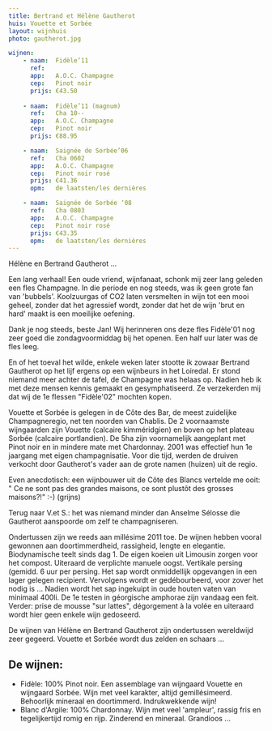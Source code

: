 ```yaml
---
title: Bertrand et Hélène Gautherot
huis: Vouette et Sorbée
layout: wijnhuis
photo: gautherot.jpg

wijnen:
    - naam:  Fidèle’11 
      ref:   
      app:   A.O.C. Champagne
      cep:   Pinot noir 
      prijs: €43.50
      
    - naam:  Fidèle’11 (magnum)
      ref:   Cha 10-- 
      app:   A.O.C. Champagne
      cep:   Pinot noir
      prijs: €88.95

    - naam:  Saignée de Sorbée’06
      ref:   Cha 0602 
      app:   A.O.C. Champagne 
      cep:   Pinot noir rosé 
      prijs: €41.36
      opm:   de laatsten/les dernières

    - naam:  Saignée de Sorbée ‘08
      ref:   Cha 0803 
      app:   A.O.C. Champagne
      cep:   Pinot noir rosé 
      prijs: €43.35
      opm:   de laatsten/les dernières
---
```

Hélène en Bertrand Gautherot ...

Een lang verhaal! Een oude vriend, wijnfanaat, schonk mij zeer lang geleden een fles Champagne. In die periode en nog steeds, was ik geen grote fan van 'bubbels'.
Koolzuurgas of CO2 laten versmelten in wijn tot een mooi geheel, zonder dat het agressief wordt, zonder dat het de wijn 'brut en hard' maakt is een moeilijke oefening.

Dank je nog steeds, beste Jan! Wij herinneren ons deze fles Fidèle'01 nog zeer goed die zondagvoormiddag bij het openen. Een half uur later was de fles leeg.

En of het toeval het wilde, enkele weken later stootte ik zowaar Bertrand Gautherot op het lijf ergens op een wijnbeurs in het Loiredal. Er stond niemand meer achter de tafel, de Champagne was helaas op.
Nadien heb ik met deze mensen kennis gemaakt en gesymphatiseerd. Ze verzekerden mij dat wij de 1e flessen "Fidèle'02" mochten kopen. 

Vouette et Sorbée is gelegen in de Côte des Bar, de meest zuidelijke Champagneregio, net ten noorden van Chablis. De 2 voornaamste wijngaarden zijn Vouette (calcaire kimméridgien) en boven op het plateau
Sorbée (calcaire portlandien). De 5ha zijn voornamelijk aangeplant met Pinot noir en in mindere mate met Chardonnay. 2001 was effectief hun 1e jaargang met eigen champagnisatie. 
Voor die tijd, werden de druiven verkocht door Gautherot's vader aan de grote namen (huizen) uit de regio. 

Even anecdotisch: een wijnbouwer uit de Côte des Blancs vertelde me ooit: " Ce ne sont pas des grandes maisons,
ce sont plustôt des grosses maisons?!" :-) (grijns)

Terug naar V.et S.: het was niemand minder dan Anselme Sélosse die Gautherot aanspoorde om zelf te champagniseren.

Ondertussen zijn we reeds aan millésime 2011 toe. De wijnen hebben vooral gewonnen aan doortimmerdheid, rassigheid, lengte en elegantie.
Biodynamische teelt sinds dag 1. De eigen koeien uit Limousin zorgen voor het compost. Uiteraard de verplichte manuele oogst. Vertikale persing (gemidd. 6 uur per persing.
Het sap wordt onmiddellijk opgevangen in een lager gelegen recipient. Vervolgens wordt er gedébourbeerd, voor zover het nodig is ...
Nadien wordt het sap ingekuipt in oude houten vaten van minimaal 400li. De 1e testen in géorgische amphorae zijn vandaag een feit.
Verder: prise de mousse "sur lattes", dégorgement à la volée en uiteraard wordt hier geen enkele wijn gedoseerd.

De wijnen van Hélène en Bertrand Gautherot zijn ondertussen wereldwijd zeer gegeerd. Vouette et Sorbée wordt dus zelden en schaars ... 

De wijnen:
----------
* Fidèle: 100% Pinot noir. Een assemblage van wijngaard Vouette en wijngaard Sorbée. Wijn met veel karakter, altijd gemillésimeerd. Behoorlijk mineraal en doortimmerd. Indrukwekkende wijn!
* Blanc d'Argile: 100% Chardonnay. Wijn met veel 'ampleur', rassig fris en tegelijkertijd romig en rijp. Zinderend en mineraal. Grandioos ...

